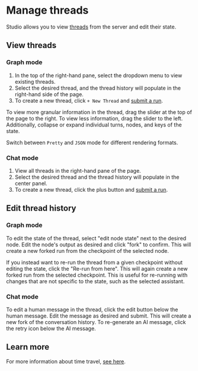 # Manage threads

Studio allows you to view [threads](https://langchain-ai.github.io/langgraph/concepts/persistence/#threads) from the server and edit their state.

## View threads

### Graph mode

1. In the top of the right-hand pane, select the dropdown menu to view existing threads.
2. Select the desired thread, and the thread history will populate in the right-hand side of the page.
3. To create a new thread, click `+ New Thread` and [submit a run](/langgraph-platform/invoke-studio#graph-mode).

To view more granular information in the thread, drag the slider at the top of the page to the right. To view less information, drag the slider to the left. Additionally, collapse or expand individual turns, nodes, and keys of the state.

Switch between `Pretty` and `JSON` mode for different rendering formats.

### Chat mode

1. View all threads in the right-hand pane of the page.
2. Select the desired thread and the thread history will populate in the center panel.
3. To create a new thread, click the plus button and [submit a run](/langgraph-platform/invoke-studio#chat-mode).

## Edit thread history

### Graph mode

To edit the state of the thread, select "edit node state" next to the desired node. Edit the node's output as desired and click "fork" to confirm. This will create a new forked run from the checkpoint of the selected node.

If you instead want to re-run the thread from a given checkpoint without editing the state, click the "Re-run from here". This will again create a new forked run from the selected checkpoint. This is useful for re-running with changes that are not specific to the state, such as the selected assistant.

### Chat mode

To edit a human message in the thread, click the edit button below the human message. Edit the message as desired and submit. This will create a new fork of the conversation history. To re-generate an AI message, click the retry icon below the AI message.

## Learn more

For more information about time travel, [see here](/langgraph-platform/human-in-the-loop-time-travel).